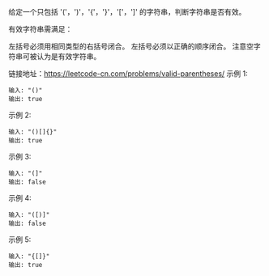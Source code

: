 <!--
 * @Author: luomingshun
 * @Date: 2020-03-01 22:48:23
 * @LastEditors: Do not edit
 * @LastEditTime: 2020-03-01 22:53:29
 * @Description: file content
 -->
给定一个只包括 '('，')'，'{'，'}'，'['，']' 的字符串，判断字符串是否有效。

有效字符串需满足：

左括号必须用相同类型的右括号闭合。
左括号必须以正确的顺序闭合。
注意空字符串可被认为是有效字符串。

链接地址：https://leetcode-cn.com/problems/valid-parentheses/
示例 1:

    输入: "()"
    输出: true

示例 2:

    输入: "()[]{}"
    输出: true

示例 3:

    输入: "(]"
    输出: false

示例 4:

    输入: "([)]"
    输出: false

示例 5:

    输入: "{[]}"
    输出: true
